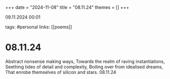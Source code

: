 +++
date = "2024-11-08"
title = "08.11.24"
themes = []
+++

09.11.2024 00:01

tags: #personal
links: [[poems]]

# 08.11.24

Abstract nonsense making ways,
Towards the realm of raving instantiations,
Seething tides of detail and complexity,
Boiling over from idealised dreams,
That enrobe themselves of silicon and stars.
08.11.24

